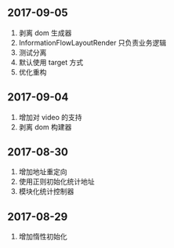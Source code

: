 ## 2017-09-05

1. 剥离 dom 生成器
2. InformationFlowLayoutRender 只负责业务逻辑
3. 测试分离
4. 默认使用 target 方式
5. 优化重构

## 2017-09-04

1. 增加对 video 的支持
2. 剥离 dom 构建器

## 2017-08-30

1. 增加地址重定向
2. 使用正则初始化统计地址
3. 模块化统计控制器

## 2017-08-29

1. 增加惰性初始化
